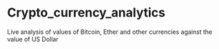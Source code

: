 # Crypto_currency_analytics
Live analysis of values of Bitcoin, Ether and other currencies against the value of US Dollar
